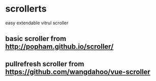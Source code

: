 # scrollerts
easy extendable vitrul scroller
## basic scroller from http://popham.github.io/scroller/
## pullrefresh scroller from  https://github.com/wangdahoo/vue-scroller
